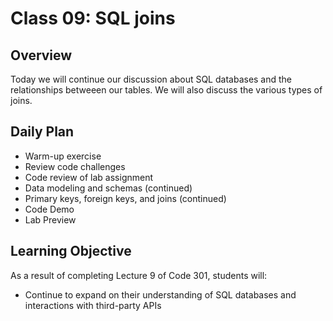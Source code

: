 # Class 09: SQL joins

## Overview

Today we will continue our discussion about SQL databases and the relationships betweeen our tables. We will also discuss the various types of joins.

## Daily Plan

- Warm-up exercise
- Review code challenges
- Code review of lab assignment
- Data modeling and schemas (continued)
- Primary keys, foreign keys, and joins (continued)
- Code Demo
- Lab Preview

## Learning Objective

As a result of completing Lecture 9 of Code 301, students will:
- Continue to expand on their understanding of SQL databases and interactions with third-party APIs
